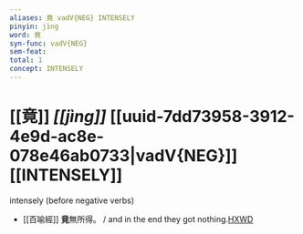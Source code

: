 ```yaml
---
aliases: 竟 vadV{NEG} INTENSELY
pinyin: jìng
word: 竟
syn-func: vadV{NEG}
sem-feat: 
total: 1
concept: INTENSELY 
---
```

# [[竟]] *[[jìng]]*  [[uuid-7dd73958-3912-4e9d-ac8e-078e46ab0733|vadV{NEG}]] [[INTENSELY]]
intensely (before negative verbs)
 - [[百喻經]] **竟**無所得。 / and in the end they got nothing.[HXWD](https://hxwd.org/textview.html?location=KR6b0066_T_002-0549b.20)